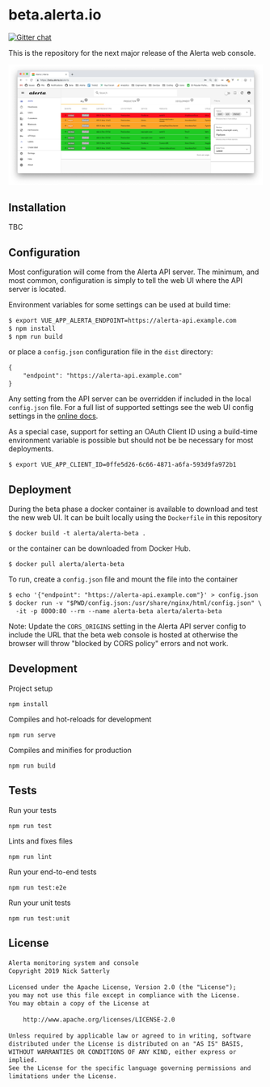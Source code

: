 beta.alerta.io
==============

[![Gitter chat](https://badges.gitter.im/alerta/chat.png)](https://gitter.im/alerta/chat)

This is the repository for the next major release of the Alerta web console.

![webui](/docs/images/alerta-webui-v7-beta1.png?raw=true&v=1)

Installation
-------------

TBC 

Configuration
-------------

Most configuration will come from the Alerta API server. The minimum,
and most common, configuration is simply to tell the web UI where the
API server is located.

Environment variables for some settings can be used at build time:

    $ export VUE_APP_ALERTA_ENDPOINT=https://alerta-api.example.com
    $ npm install
    $ npm run build

or place a `config.json` configuration file in the `dist` directory:

    {
        "endpoint": "https://alerta-api.example.com"
    }

Any setting from the API server can be overridden if included in
the local `config.json` file. For a full list of supported settings
see the web UI config settings in the [online docs][1].

[1]: https://docs.alerta.io/en/latest/webui.html#configuration-from-api-server

As a special case, support for setting an OAuth Client ID using a
build-time environment variable is possible but should not be be
necessary for most deployments.

    $ export VUE_APP_CLIENT_ID=0ffe5d26-6c66-4871-a6fa-593d9fa972b1

Deployment
----------

During the beta phase a docker container is available to download and
test the new web UI. It can be built locally using the `Dockerfile` in
this repository 

    $ docker build -t alerta/alerta-beta .

or the container can be downloaded from Docker Hub.

    $ docker pull alerta/alerta-beta

To run, create a `config.json` file and mount the file into the container

    $ echo '{"endpoint": "https://alerta-api.example.com"}' > config.json
    $ docker run -v "$PWD/config.json:/usr/share/nginx/html/config.json" \
      -it -p 8000:80 --rm --name alerta-beta alerta/alerta-beta

Note: Update the `CORS_ORIGINS` setting in the Alerta API server config
to include the URL that the beta web console is hosted at otherwise
the browser will throw "blocked by CORS policy" errors and not work.

Development
-----------

Project setup
```
npm install
```

Compiles and hot-reloads for development
```
npm run serve
```

Compiles and minifies for production
```
npm run build
```

Tests
-----

Run your tests
```
npm run test
```

Lints and fixes files
```
npm run lint
```

Run your end-to-end tests
```
npm run test:e2e
```

Run your unit tests
```
npm run test:unit
```

License
-------

    Alerta monitoring system and console
    Copyright 2019 Nick Satterly

    Licensed under the Apache License, Version 2.0 (the "License");
    you may not use this file except in compliance with the License.
    You may obtain a copy of the License at

        http://www.apache.org/licenses/LICENSE-2.0

    Unless required by applicable law or agreed to in writing, software
    distributed under the License is distributed on an "AS IS" BASIS,
    WITHOUT WARRANTIES OR CONDITIONS OF ANY KIND, either express or implied.
    See the License for the specific language governing permissions and
    limitations under the License.
